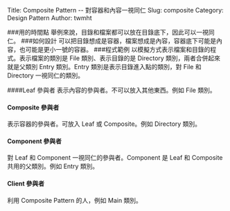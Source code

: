 Title: Composite Pattern -- 對容器和內容一視同仁
Slug: composite
Category: Design Pattern
Author: twmht

###用的時間點
舉例來說，目錄和檔案都可以放在目錄底下，因此可以一視同仁。
###如何設計
可以把目錄想成是容器，檔案想成是內容，容器底下可能是內容，也可能是更小一號的容器。
###程式範例
以模擬方式表示檔案和目錄的程式。表示檔案的類別是 File 類別、表示目錄的是 Directory 類別，兩者合併起來就是父類別 Entry 類別。Entry 類別是表示目錄進入點的類別，對 File 和 Directory 一視同仁的類別。

<script src="https://gist.github.com/twmht/3aa67b2bb2be40cd03ca.js"></script>

####Leaf 參與者
表示內容的參與者。不可以放入其他東西。例如 File 類別。
#### Composite 參與者
表示容器的參與者。可放入 Leaf 或 Composite。例如 Directory 類別。
#### Component 參與者
對 Leaf 和 Component 一視同仁的參與者。Component 是 Leaf 和 Composite 共用的父類別。例如 Entry 類別。
#### Client 參與者
利用 Composite Pattern 的人，例如 Main 類別。
